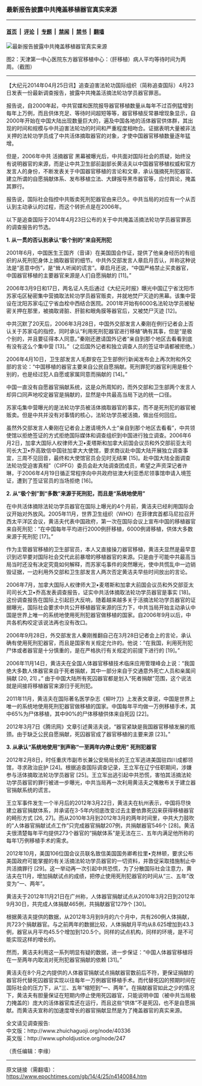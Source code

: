 ### 最新报告披露中共掩盖移植器官真实来源

---

#### [首页](../../../..?n4140084) &nbsp;|&nbsp; [评论](../../../../../epoch-comment?n4140084) &nbsp;|&nbsp; [专题](../../../../../epoch-special?n4140084) &nbsp;|&nbsp; [禁闻](../../../../../epoch-news?n4140084) &nbsp;|&nbsp; [禁书](../../../../../books?n4140084) &nbsp;|&nbsp; [翻墙](https://github.com/gfw-breaker/nogfw/blob/master/README.md?n4140084)


<div><img alt="最新报告披露中共掩盖移植器官真实来源" class="attachment-djy_600_400 size-djy_600_400 wp-post-image" src="https://i.epochtimes.com/assets/uploads/2014/04/1404250027102003-600x400.jpg"/>
<div class="caption">
 <p>
  图2：天津第一中心医院东方器官移植中心：（肝移植）病人平均等待时间为两周。（截图）
 </p>
</div></div><hr/><div class="post_content" id="artbody" itemprop="articleBody">
 <!-- article content begin -->
 <p>
  【大纪元2014年04月25日讯】追查迫害法轮功国际组织（简称追查国际）4月23日发表一份最新调查报告，披露中共掩盖活摘法轮功学员器官罪恶。
 </p>
 <p>
  报告说，自2000年起，中共官媒和医院报导器官移植数量从每年不过百例猛增到每年上万例，而且供体充足、等待时间超短等等，器官移植反常暴增现象显示，自2000年开始在中国大陆出现数量巨大的，遍及中国各地的活体器官供体群，其出现的时间和规模与中共迫害法轮功的时间和严重程度相吻合。证据表明大量被非法关押的法轮功学员成了中共活体摘取器官的对象，才使中国器官移植数量逐年猛增。
 </p>
 <p>
  但是，2006年中共
  <ok href="https://www.epochtimes.com/gb/tag/%E6%B4%BB%E6%91%98%E5%99%A8%E5%AE%98.html">
   活摘器官
  </ok>
  黑幕被曝光后，中共面对国际社会的质疑，始终没有说明器官的来源，而是让中共卫生部前副部长黄洁夫以中国器官移植权威和官方发言人的身份，不断发表关于中国器官移植的言论和文章，承认强摘死刑犯器官、建立所谓的自愿捐献体系、发布移植立法、大肆报导黑市器官等，应付舆论，掩盖其罪行。
 </p>
 <p>
  报告说，国际社会指控中共贩卖死刑犯器官由来已久。中共当局的对应有一个从否认到主动承认的过程，而这个转折点是在2006年。
 </p>
 <p>
  以下是追查国际于2014年4月23日公布的关于中共掩盖活摘法轮功学员器官罪恶的调查报告的节选。
 </p>
 <p>
  <b>
   1. 从一贯的否认到承认“极个别的”来自死刑犯
  </b>
 </p>
 <p>
  2001年6月，中国医生王国齐（音译）在美国国会作证，提供了他亲身经历的有组织的从死刑犯身体上摘取器官的细节。中共外交部发言人章启月否认，并称这种说法是“恶意中伤”，是“耸人听闻的谎言”。章启月还说，“中国严格禁止买卖器官，中国器官移植的主要器官来源是人们自愿捐献的 [11]。”
 </p>
 <p>
  2006年3月9日和17日，两名证人先后通过《大纪元时报》曝光中国辽宁省沈阳市苏家屯区秘密集中营摘取法轮功学员器官贩卖，并就地焚尸灭迹的黑幕。该集中营设在沈阳苏家屯辽宁省血栓中西结合医院。2001年开始有6000名法轮功学员被秘密关押在那里，被摘取肾脏、肝脏和眼角膜等器官后，又被焚尸灭迹 [12]。
 </p>
 <p>
  中共沉默了20天后，2006年3月28日，中国外交部发言人秦刚在例行记者会上否认关于苏家屯的指控，同时承认“利用死刑犯器官进行移植”确有其事，但是“是极个别的，并且要征得本人同意。”秦刚还邀请国外记者“亲自到那个地区去看看到底有没有这么个集中营 [13]。”（之后国外记者和独立调查人员的签证申请都被拒绝。）
 </p>
 <p>
  2006年4月10日，卫生部发言人毛群安在卫生部例行新闻发布会上再次附和外交部的言论：“中国移植的器官主要来自公民自愿捐献。死刑罪犯的器官利用是极个别的，也是经过犯人自愿或家属同意而捐献的 [14]。”
 </p>
 <p>
  中国一直没有自愿器官捐献系统，这是众所周知的，而外交部和卫生部两个发言人却异口同声地咬定器官是捐献的，显然是中共最高当局下达的统一口径。
 </p>
 <p>
  苏家屯集中营曝光的是法轮功学员被活体摘取器官的事实，而不是死刑犯的器官被贩卖。但是中共并没有对事情的核心，法轮功学员被活摘，做出任何回应。
 </p>
 <p>
  虽然外交部发言人秦刚在记者会上邀请境外人士“亲自到那个地区去看看”，中共领使馆以拒绝签证的方式拒绝国际媒体和调查组织到中国进行独立调查。2006年6月2日，加拿大国际人权律师大卫•麦塔斯和加拿大前国会议员和外交部前亚太司司长大卫•乔高致信中国驻加拿大大使馆，要求商议赴中国大陆开展独立调查事宜，三周不见回音，最终和大使馆官员会见时无结果 [15]。赴中国大陆全面调查法轮功受迫害真相”（CIPFG）委员会赴大陆调查团成员，希望之声资深记者许琳，于2006年4月19日循正常程序向中共政府驻澳大利亚悉尼领事馆申请入境签证，遭到了签证官员的当场拒绝 [16]。
 </p>
 <p>
  <b>
   2. 从“极个别”到“多数”来源于死刑犯，而且是“系统地使用”
  </b>
 </p>
 <p>
  在中共活体摘除法轮功学员器官在国际上曝光的4个月前，黄洁夫已经利用国际会议开始对外放风。2005年11月，世界卫生组织（WHO）在菲律宾首都马尼拉召开西太平洋区会议，黄洁夫代表中国政府，第一次在国际会议上宣布中国的移植器官来自死刑犯：“在中国每年平均进行2000例肝移植，6000例肾移植，供体大多数来源于死刑犯 [17]。”
 </p>
 <p>
  作为主管器官移植的卫生部官员，本人又直接操刀器官移植，黄洁夫显然是最早意识到迟早要对国际社会交代此前暴增的移植器官的来源。只是由于可能中共最高当局当时还没有决定究竟如何解释，而苏家屯事件的突然曝光，使中共慌乱中一边销毁证据，一边利用外交部和卫生部发言人两次否定黄洁夫早些时间放出的言论。
 </p>
 <p>
  2006年7月，加拿大国际人权律师大卫•麦塔斯和加拿大前国会议员和外交部亚太司司长大卫•乔高发表调查报告，证实中共活体摘取法轮功学员器官是事实 [18]。这份调查报告在国际上引起巨大反响，随着越来越多关于活摘法轮功学员器官的证据曝光，国际社会要求中共公开移植器官来源的压力下，中共当局开始主动承认中国是世界上唯一的系统地使用死刑犯器官做移植的国家。自2006年9月以后，中共各机构咬定该说法再也没有改口。
 </p>
 <p>
  2006年9月28日，外交部发言人秦刚推翻自己在3月28日记者会上的言论，承认确有使用死刑犯器官，而且是国家有关规定允许的。他说：“在我国，利用死刑犯尸体或者器官是十分慎重的，是在严格执行有关规定的前提下进行的 [19]。”
 </p>
 <p>
  2006年11月14日，黄洁夫在全国人体器官移植技术临床应用管理峰会上说：“我国绝大多数人体器官来自于死者捐献，其中一部分来自于交通意外死亡人员和亲属间捐献 [20, 21] 。” 由于中国大陆所有死囚器官都是划入“死者捐献”范围，这个说法就是间接将移植器官来源归于死刑犯。
 </p>
 <p>
  2011年11月，黄洁夫在国际著名医学杂志《柳叶刀》上发表文章说，中国是世界上唯一的系统地使用死刑犯器官做移植的国家。中国每年平均做一万例移植手术，其中65%为尸体移植，其中90%的尸体移植供体来自死囚 [22]。
 </p>
 <p>
  2012年3月7日《腾讯网》文章引述黄洁夫说，“器官紧缺是我国器官移植发展的瓶颈。由于缺乏公民自愿捐献，死囚器官成了器官移植的主要来源 [23]。”
 </p>
 <p>
  <b>
   3. 从承认“系统地使用”到声称“一至两年内停止使用” 死刑犯器官
  </b>
 </p>
 <p>
  2012年2月8日，时任重庆市副市长兼公安局局长的王立军逃进美国驻四川成都领馆，寻求政治庇护 [24]。根据追查国际调查记录，王立军在辽宁任职期间，涉嫌参与活体摘取法轮功学员器官 [25]。王立军出逃引起中共恐慌，害怕其活摘法轮功学员器官的罪行被进一步曝光，中共当局再一次利用黄洁夫之嘴散布关于建立器官捐献系统的谎言。
 </p>
 <p>
  王立军事件发生一个半月后的2012年3月22日，黄洁夫在杭州表示，中国将尽快建立器官捐献体系，并承诺在3-5年内彻底改变过去主要依靠死囚来获得移植器官的畸形方式 [26, 27]。而从2010年3月到2012年3月的两年时间里，中共大力鼓吹的“人体器官捐献试点工作”只完成器官捐献207例，共捐献器官546个 [28]。黄洁夫很清楚每年平均提供273个器官的“捐献体系”是无法在三、五年内满足他所称的每年1万例移植手术的需求。
 </p>
 <p>
  2012年10月，美国106位国会议员联名致信美国国务卿希拉里•克林顿，要求公布美国政府可能掌握的有关活摘法轮功学员器官的一切资料，并敦促采取措施制止中共活摘罪行 [29]。这一举动再一次引起中共恐慌，为了分散国际社会注意力，黄洁夫在11月，增加捐献试点的成绩，把停止使用死刑犯器官的时间从“三、五年”改变为“一、两年”。
 </p>
 <p>
  黄洁夫于2012年11月21日在广州称，人体器官捐献试点从2010年3月2日到2012年9月30日，共完成人体捐献465例，共捐献器官1279个 [30]。
 </p>
 <p>
  根据黄洁夫提供的数据，从2012年3月到9月的六个月中，共有260例人体捐献，共723个捐献器官。与之前两年的数据比较，人体捐献月平均从8.625增加到43.3例，器官从月平均45.5个增加到120.5个。同样的试点机构，同样的环境，是不可能实现这样的增长的。
 </p>
 <p>
  然而，黄洁夫利用这一系列明显有疑的数据，进一步保证：“中国人体器官移植将在一至两年内取消对死刑犯器官捐献的依赖 [31]。”
 </p>
 <p>
  黄洁夫在8个月之内提供的人体器官捐献试点捐献器官数前后不符，更保证捐献的器官将代替死囚器官实现以往每年一万例器官移植手术。而代替死囚的预期时间在国际社会的压力下，从“三、五年”缩短到“一、两年”。在捐献器官如此之少的情况下，黄洁夫有胆量保证在短期内停止使用死囚器官，只能说明中国（被中共当局极力掩盖的）庞大的活体器官库还在运行，而且这些“供体”不是死囚，也不是自愿捐献。而黄洁夫宣称的加速度增长的器官捐献显然是为了掩盖器官的真实来源。
 </p>
 <p>
  全文请见调查报告:
  <br/>
  中文版：http://www.zhuichaguoji.org/node/40336
  <br/>
  英文版：http://www.upholdjustice.org/node/247
 </p>
 <p>
  （责任编辑：李缘）
 </p>
 <!-- article content end -->
 <div id="below_article_ad">
 </div>
</div>


---

原文链接（需翻墙）：https://www.epochtimes.com/gb/14/4/25/n4140084.htm